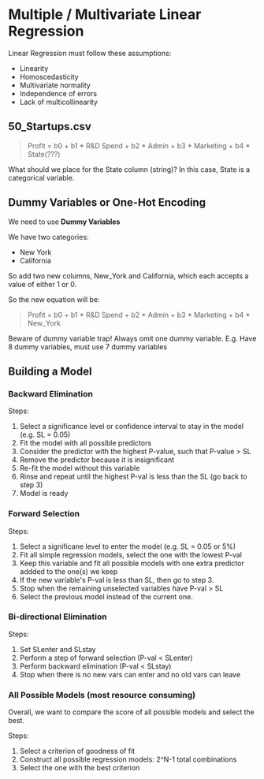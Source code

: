 # Multiple / Multivariate Linear Regression

Linear Regression must follow these assumptions:

* Linearity
* Homoscedasticity
* Multivariate normality
* Independence of errors
* Lack of multicollinearity

## 50_Startups.csv
 > Profit = b0 + b1 * R&D Spend + b2 * Admin + b3 * Marketing + b4 * State(???)
 
 What should we place for the State column (string)?
 In this case, State is a categorical variable.
 
## Dummy Variables or One-Hot Encoding
 
 We need to use __Dummy Variables__
 
 We have two categories:
 
 - New York
 - California
 
 So add two new columns, New_York and California, which each accepts a value of either 1 or 0.

 So the new equation will be:
 > Profit = b0 + b1 * R&D Spend + b2 * Admin + b3 * Marketing + b4 * New_York
 
 Beware of dummy variable trap!
 Always omit one dummy variable.
 E.g. Have 8 dummy variables, must use 7 dummy variables
 
 ## Building a Model
 
 ### Backward Elimination
 
 Steps:
 
 1. Select a significance level  or confidence interval to stay in the model (e.g. SL = 0.05)
 2. Fit the model with all possible predictors
 3. Consider the predictor with the highest P-value, such that P-value > SL
 4. Remove the predictor because it is insignificant
 5. Re-fit the model without this variable
 6. Rinse and repeat until the highest P-val is less than the SL (go back to step 3)
 7. Model is ready


### Forward Selection

Steps:

1. Select a significane level to enter the model (e.g. SL = 0.05 or 5%)
2. Fit all simple regression models, select the one with the lowest P-val
3. Keep this variable and fit all possible models with one extra predictor addded to the one(s) we keep
4. If the new variable's P-val is less than SL, then go to step 3.
5. Stop when the remaining unselected variables have P-val > SL
6. Select the previous model instead of the current one.

### Bi-directional Elimination

Steps:

1. Set SLenter and SLstay
2. Perform a step of forward selection (P-val < SLenter)
3. Perform backward elimination (P-val < SLstay)
4. Stop when there is no new vars can enter and no old vars can leave

### All Possible Models (most resource consuming)

Overall, we want to compare the score of all possible models and select the best.

Steps:

1. Select a criterion of goodness of fit
2. Construct all possible regression models: 2^N-1 total combinations
3. Select the one with the best criterion